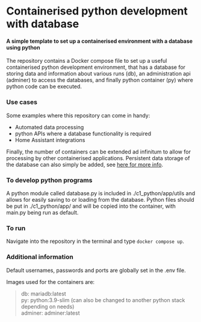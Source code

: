 # Containerised python development with database
#### A simple template to set up a containerised environment with a database using python

The repository contains a Docker compose file to set up a useful containerised python
development environment, that has a database for storing data and information
about various runs (db), an administration api (adminer) to access the databases,
and finally python container (py) where python code can be executed.

### Use cases
Some examples where this repository can come in handy:
- Automated data processing
- python APIs where a database functionality is required
- Home Assistant integrations

Finally, the number of containers can be extended ad infinitum to allow for processing
by other containerised applications.
Persistent data storage of the database can also simply be added, see 
[here for more info](https://mariadb.com/resources/blog/mariadb-and-docker-use-cases-part-1/).

### To develop python programs
A python module called database.py is included in ./c1_python/app/utils
and allows for easily saving to or loading from the database. Python
files should be put in ./c1_python/app/ and will be copied into the container,
with main.py being run as default.

### To run
Navigate into the repository in the terminal and type
``
docker compose up
``.

### Additional information
Default usernames, passwords and ports are globally set in the .env file.

Images used for the containers are:
>    db: mariadb:latest\
>    py: python:3.9-slim (can also be changed to another python stack depending on needs)\
>    adminer: adminer:latest
